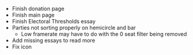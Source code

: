 -   Finish donation page
-   Finish main page
-   Finish Electoral Thresholds essay
-   Parties not sorting properly on hemicircle and bar
    -   Low framerate may have to do with the 0 seat filter being removed
-   Add missing essays to read more
-   Fix icon
